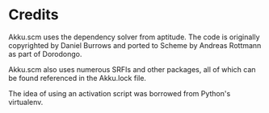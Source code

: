 # Credits

Akku.scm uses the dependency solver from aptitude. The code is
originally copyrighted by Daniel Burrows and ported to Scheme by
Andreas Rottmann as part of Dorodongo.

Akku.scm also uses numerous SRFIs and other packages, all of which can
be found referenced in the Akku.lock file.

The idea of using an activation script was borrowed from Python's
virtualenv.
